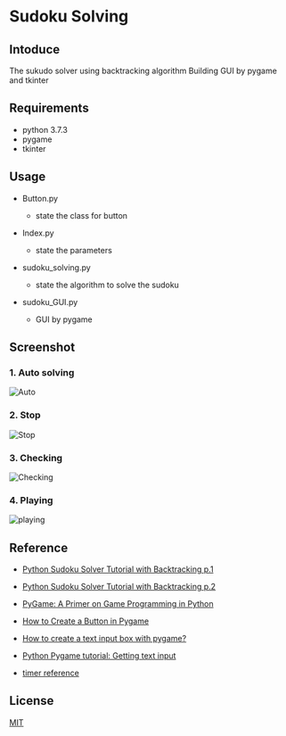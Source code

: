 # Sudoku Solving

## Intoduce

The sukudo solver using backtracking algorithm
Building GUI by pygame and tkinter

## Requirements

- python 3.7.3
- pygame
- tkinter

## Usage

- Button.py
  - state the class for button

- Index.py
  - state the parameters

- sudoku_solving.py
  - state the algorithm to solve the sudoku

- sudoku_GUI.py
  - GUI by pygame

## Screenshot

### 1. Auto solving

![Auto](https://imgur.com/T1znrqG.gif)

### 2. Stop

![Stop](https://imgur.com/wrKvo9B.gif)

### 3. Checking

![Checking](https://imgur.com/ZqpmHk6.gif)

### 4. Playing

![playing](https://imgur.com/qGAZ3cw.png)

## Reference

- [Python Sudoku Solver Tutorial with Backtracking p.1](https://www.youtube.com/watch?v=eqUwSA0xI-s&ab_channel=TechWithTim)

- [Python Sudoku Solver Tutorial with Backtracking p.2](https://www.youtube.com/watch?v=lK4N8E6uNr4&ab_channel=TechWithTim)

- [PyGame: A Primer on Game Programming in Python](https://realpython.com/pygame-a-primer/)

- [How to Create a Button in Pygame](https://www.youtube.com/watch?v=4_9twnEduFA&ab_channel=TechWithTim)

- [How to create a text input box with pygame?](https://stackoverflow.com/questions/46390231/how-to-create-a-text-input-box-with-pygame)

- [Python Pygame tutorial: Getting text input](https://www.youtube.com/watch?v=Rvcyf4HsWiw&ab_channel=ClearCode)

- [timer reference](https://stackoverflow.com/questions/30720665/countdown-timer-in-pygame)

## License

[MIT](https://choosealicense.com/licenses/mit/)